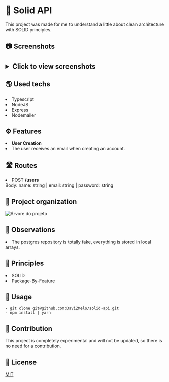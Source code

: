 <h1>💎 Solid API </h1> 

This project was made for me to understand a little about clean architecture with SOLID principles.

<h2>📷 Screenshots<h2>

<details>
    <summary>Click to view screenshots</summary>
    <img src="https://i.imgur.com/u4B3Gm1.png">
</details>

<h2>🌎 Used techs </h2>

<li>Typescript</li>
<li>NodeJS</li>
<li>Express</li>
<li>Nodemailer</li>

<h2>⚙️ Features </h2>

<li><strong>User Creation</strong></li>
<li>The user receives an email when creating an account.</li>
  
<h2>🛣️ Routes </h2>

<li>POST <strong>/users</strong> <br>Body: name: string | email: string | password: string</li>

<h2>🌳 Project organization</h2>

![Árvore do projeto](https://i.imgur.com/mcEoevt.png)

<h2>🔎 Observations </h2>

<li>The postgres repository is totally fake, everything is stored in local arrays.</li>

<h2>🏰 Principles </h2>

<li>SOLID</li>
<li>Package-By-Feature</li>

<h2>🤖 Usage </h2>

```
- git clone git@github.com:DaviZMelo/solid-api.git
- npm install | yarn
```

<h2>🤝 Contribution </h2>

<p>This project is completely experimental and will not be updated, so there is no need for a contribution.</p>

<h2>📄 License </h2>

[MIT](https://choosealicense.com/licenses/mit/)
